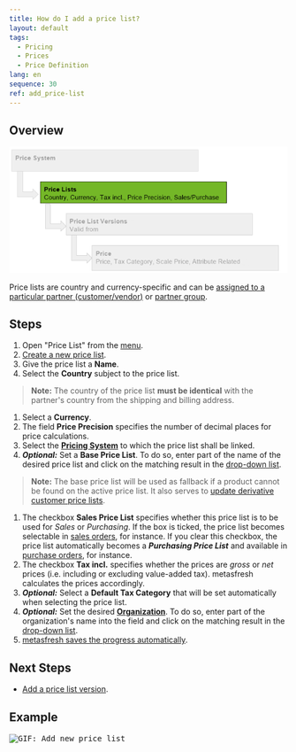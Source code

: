 ```yaml
---
title: How do I add a price list?
layout: default
tags:
  - Pricing
  - Prices
  - Price Definition
lang: en
sequence: 30
ref: add_price-list
---
```


## Overview
<kbd><img src="assets/price system hierarchy - price lists.png" alt="Fig.: Pricing System Hierarchy - Focus: Price Lists"></kbd>

Price lists are country and currency-specific and can be [assigned to a particular partner (customer/vendor)](Assign_prices_to_partner) or [partner group](Assign_prices_to_partner_group).

## Steps
1. Open "Price List" from the [menu](Menu).
1. [Create a new price list](New_Record_Window).
1. Give the price list a **Name**.
1. Select the **Country** subject to the price list.
 >**Note:** The country of the price list **must be identical** with the partner's country from the shipping and billing address.

1. Select a **Currency**.
1. The field **Price Precision** specifies the number of decimal places for price calculations.
1. Select the [**Pricing System**](Add_price-system) to which the price list shall be linked.
1. ***Optional:*** Set a **Base Price List**. To do so, enter part of the name of the desired price list and click on the matching result in the <a href="Keyboard_shortcuts_reference#dropdown" title="Dynamic Search Box (Autocompletion)">drop-down list</a>.
 >**Note:** The base price list will be used as fallback if a product cannot be found on the active price list. It also serves to [update derivative customer price lists](Update_derivative_PLV).

1. The checkbox **Sales Price List** specifies whether this price list is to be used for *Sales* or *Purchasing*. If the box is ticked, the price list becomes selectable in [sales orders](SalesOrder_recording), for instance. If you clear this checkbox, the price list automatically becomes a ***Purchasing Price List*** and available in [purchase orders](CreatePurchaseOrder), for instance.
1. The checkbox **Tax incl.** specifies whether the prices are *gross* or *net* prices (i.e. including or excluding value-added tax). metasfresh calculates the prices accordingly.
1. ***Optional:*** Select a **Default Tax Category** that will be set automatically when selecting the price list.
1. ***Optional:*** Set the desired [**Organization**](Org_add_new_organization). To do so, enter part of the organization's name into the field and click on the matching result in the <a href="Keyboard_shortcuts_reference#dropdown" title="Dynamic Search Box (Autocompletion)">drop-down list</a>.
1. [metasfresh saves the progress automatically](Saveindicator).

## Next Steps
- [Add a price list version](Add_price-list-version).

## Example
<kbd><img src="assets/Add_Price List.gif" alt="GIF: Add new price list"></kbd>
